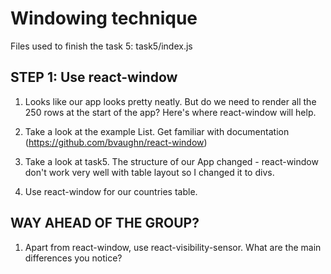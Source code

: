 # Windowing technique

Files used to finish the task 5: task5/index.js

## STEP 1: Use react-window

1. Looks like our app looks pretty neatly. But do we need to render all the 250 rows at the start of the app? Here's where react-window will help.

2. Take a look at the example List. Get familiar with documentation (https://github.com/bvaughn/react-window)

3. Take a look at task5. The structure of our App changed - react-window don't work very well with table layout so I changed it to divs.

4. Use react-window for our countries table.

## WAY AHEAD OF THE GROUP?

1. Apart from react-window, use react-visibility-sensor. What are the main differences you notice?